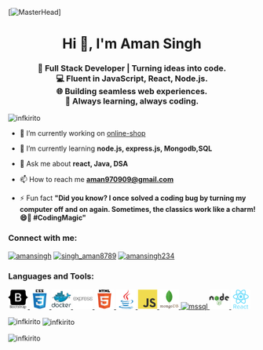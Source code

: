 
[![MasterHead](https://media3.giphy.com/media/v1.Y2lkPTc5MGI3NjExamE2aWVhZmQ2MnA0Mmc4bGt0amx2N2k2anI4MzVyd2hxa3Q2bDFuZCZlcD12MV9pbnRlcm5hbF9naWZfYnlfaWQmY3Q9Zw/Rpl1sod1vCXK0L2SUN/giphy.gif)]
<h1 align="center">Hi 👋, I'm Aman Singh</h1>
<h3 align="center">🚀 Full Stack Developer | Turning ideas into code. <br>💻 Fluent in JavaScript, React, Node.js. <br>🌐 Building seamless web experiences. <br>🔧 Always learning, always coding.</h3>

<p align="left"> <img src="https://komarev.com/ghpvc/?username=infkirito&label=Profile%20views&color=0e75b6&style=flat" alt="infkirito" /> </p>

- 🔭 I’m currently working on [online-shop](https://github.com/INFKIRITO/online-products-store)

- 🌱 I’m currently learning **node.js, express.js, Mongodb,SQL**

- 💬 Ask me about **react, Java, DSA**

- 📫 How to reach me **aman970909@gmail.com**

- ⚡ Fun fact **"Did you know? I once solved a coding bug by turning my computer off and on again. Sometimes, the classics work like a charm! 😄🚀 #CodingMagic"**

<h3 align="left">Connect with me:</h3>
<p align="left">
<a href="https://linkedin.com/in/amansingh" target="blank"><img align="center" src="https://raw.githubusercontent.com/rahuldkjain/github-profile-readme-generator/master/src/images/icons/Social/linked-in-alt.svg" alt="amansingh" height="30" width="40" /></a>
<a href="https://instagram.com/singh_aman8789" target="blank"><img align="center" src="https://raw.githubusercontent.com/rahuldkjain/github-profile-readme-generator/master/src/images/icons/Social/instagram.svg" alt="singh_aman8789" height="30" width="40" /></a>
<a href="https://www.leetcode.com/amansingh234" target="blank"><img align="center" src="https://raw.githubusercontent.com/rahuldkjain/github-profile-readme-generator/master/src/images/icons/Social/leet-code.svg" alt="amansingh234" height="30" width="40" /></a>
</p>

<h3 align="left">Languages and Tools:</h3>
<p align="left"> <a href="https://getbootstrap.com" target="_blank" rel="noreferrer"> <img src="https://raw.githubusercontent.com/devicons/devicon/master/icons/bootstrap/bootstrap-plain-wordmark.svg" alt="bootstrap" width="40" height="40"/> </a> <a href="https://www.w3schools.com/css/" target="_blank" rel="noreferrer"> <img src="https://raw.githubusercontent.com/devicons/devicon/master/icons/css3/css3-original-wordmark.svg" alt="css3" width="40" height="40"/> </a> <a href="https://www.docker.com/" target="_blank" rel="noreferrer"> <img src="https://raw.githubusercontent.com/devicons/devicon/master/icons/docker/docker-original-wordmark.svg" alt="docker" width="40" height="40"/> </a> <a href="https://expressjs.com" target="_blank" rel="noreferrer"> <img src="https://raw.githubusercontent.com/devicons/devicon/master/icons/express/express-original-wordmark.svg" alt="express" width="40" height="40"/> </a> <a href="https://www.w3.org/html/" target="_blank" rel="noreferrer"> <img src="https://raw.githubusercontent.com/devicons/devicon/master/icons/html5/html5-original-wordmark.svg" alt="html5" width="40" height="40"/> </a> <a href="https://www.java.com" target="_blank" rel="noreferrer"> <img src="https://raw.githubusercontent.com/devicons/devicon/master/icons/java/java-original.svg" alt="java" width="40" height="40"/> </a> <a href="https://developer.mozilla.org/en-US/docs/Web/JavaScript" target="_blank" rel="noreferrer"> <img src="https://raw.githubusercontent.com/devicons/devicon/master/icons/javascript/javascript-original.svg" alt="javascript" width="40" height="40"/> </a> <a href="https://www.mongodb.com/" target="_blank" rel="noreferrer"> <img src="https://raw.githubusercontent.com/devicons/devicon/master/icons/mongodb/mongodb-original-wordmark.svg" alt="mongodb" width="40" height="40"/> </a> <a href="https://www.microsoft.com/en-us/sql-server" target="_blank" rel="noreferrer"> <img src="https://www.svgrepo.com/show/303229/microsoft-sql-server-logo.svg" alt="mssql" width="40" height="40"/> </a> <a href="https://nodejs.org" target="_blank" rel="noreferrer"> <img src="https://raw.githubusercontent.com/devicons/devicon/master/icons/nodejs/nodejs-original-wordmark.svg" alt="nodejs" width="40" height="40"/> </a> <a href="https://reactjs.org/" target="_blank" rel="noreferrer"> <img src="https://raw.githubusercontent.com/devicons/devicon/master/icons/react/react-original-wordmark.svg" alt="react" width="40" height="40"/> </a> </p>

<p><img align="left" src="https://github-readme-stats.vercel.app/api/top-langs?username=infkirito&show_icons=true&locale=en&layout=compact" alt="infkirito" /></p>

<p>&nbsp;<img align="center" src="https://github-readme-stats.vercel.app/api?username=infkirito&show_icons=true&locale=en" alt="infkirito" /></p>

<p><img align="center" src="https://github-readme-streak-stats.herokuapp.com/?user=infkirito&" alt="infkirito" /></p>
